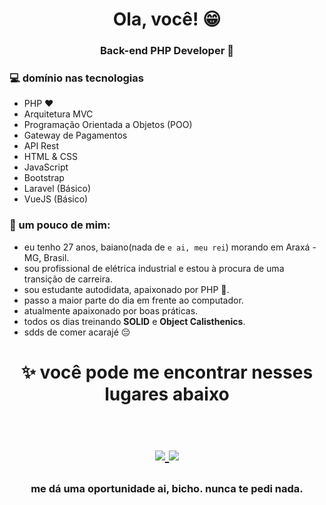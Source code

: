 <h1 align="center">  Ola, você! 😁 </h1>
<h3 align="center"> Back-end PHP Developer 🐘</h3>

### 💻 domínio nas tecnologias
- PHP ❤
- Arquitetura MVC
- Programação Orientada a Objetos (POO)
- Gateway de Pagamentos
- API Rest 
- HTML & CSS
- JavaScript
- Bootstrap
- Laravel (Básico)
- VueJS (Básico)

### 🤔 um pouco de mim:
- eu tenho 27 anos, baiano(nada de `e ai, meu rei`) morando em Araxá - MG, Brasil.
- sou profissional de elétrica industrial e estou à procura de uma transição de carreira.
- sou estudante autodidata, apaixonado por PHP 🐘.
- passo a maior parte do dia em frente ao computador.
- atualmente apaixonado por boas práticas.
- todos os dias treinando **SOLID** e **Object Calisthenics**.
- sdds de comer acarajé 😔 



<h1 align="center">
✨ você pode me encontrar nesses lugares abaixo 
  
  <p align="center"><br/>
   <a href="https://www.linkedin.com/in/lailson-dev/">
    <img src="https://img.shields.io/badge/linkedin-lailson-blue">
  </a>
  
  <a href="https://www.instagram.com/lailson-dev/">
    <img src="https://img.shields.io/badge/instagram-lailson-orange">
  </a>
</p>
</h1>

<h3 align="center"><strong> me dá uma oportunidade ai, bicho. nunca te pedi nada.  </strong> </h3>
